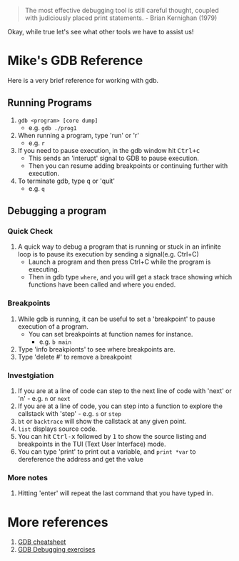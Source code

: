 > The most effective debugging tool is still careful thought, coupled with judiciously placed print statements. - Brian Kernighan (1979)

Okay, while true let's see what other tools we have to assist us!

# Mike's GDB Reference

Here is a very brief reference for working with gdb.

## Running Programs

1. `gdb <program> [core dump]`
	- e.g. `gdb ./prog1`
2. When running a program, type 'run' or 'r'
	- e.g. `r`
3. If you need to pause execution, in the gdb window  hit <kbd>Ctrl+c</kbd>
	- This sends an 'interupt' signal to GDB to pause execution.
	- Then you can resume adding breakpoints or continuing further with execution.
4. To terminate gdb, type <kbd>q</kbd> or 'quit'
	- e.g. `q`

## Debugging a program

### Quick Check
1. A quick way to debug a program that is running or stuck in an infinite loop  is to pause its execution by sending a signal(e.g. Ctrl+C)
	- Launch a program and then press Ctrl+C while the program is executing.
	- Then in gdb type `where`, and you will get a stack trace showing which functions have been called and where you ended.

### Breakpoints

1. While gdb is running, it can be useful to set a 'breakpoint' to pause execution of a program.
	- You can set breakpoints at function names for instance.
		- e.g. `b main`
2. Type 'info breakpionts' to see where breakpoints are.
3. Type 'delete #' to remove a breakpoint

### Investgiation

1. If you are at a line of code can step to the next line of code with 'next' or 'n'
		- e.g. `n` or `next` 
2. If you are at a line of code, you can step into a function to explore the callstack with 'step'
		- e.g. `s` or `step`
3. `bt` or `backtrace` will show the callstack at any given point.
4. `list` displays source code.
5. You can hit <kbd>Ctrl-x</kbd> followed by <kbd>1</kbd> to show the source listing and breakpoints in the TUI (Text User Interface) mode.
6. You can type 'print' to print out a variable, and `print *var` to dereference the address and get the value

### More notes

1. Hitting 'enter' will repeat the last command that you have typed in.

# More references

1. [GDB cheatsheet](https://darkdust.net/files/GDB%20Cheat%20Sheet.pdf)
2. [GDB Debugging exercises](https://www.cs.cmu.edu/~gilpin/tutorial/)
